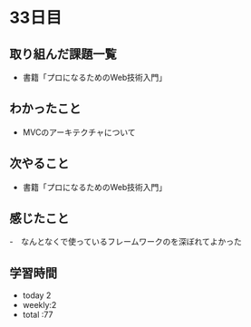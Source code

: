# 33日目
## 取り組んだ課題一覧
- 書籍「プロになるためのWeb技術入門」
## わかったこと
- MVCのアーキテクチャについて
## 次やること
- 書籍「プロになるためのWeb技術入門」
## 感じたこと
-　なんとなくで使っているフレームワークのを深ぼれてよかった
## 学習時間
- today 2
- weekly:2
- total :77
